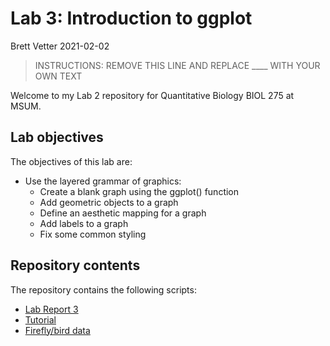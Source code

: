 Lab 3: Introduction to ggplot
================
Brett Vetter
2021-02-02

> INSTRUCTIONS: REMOVE THIS LINE AND REPLACE \_\_\_\_ WITH YOUR OWN TEXT

Welcome to my Lab 2 repository for Quantitative Biology BIOL 275 at
MSUM.

## Lab objectives

The objectives of this lab are:

  - Use the layered grammar of graphics:
      - Create a blank graph using the ggplot() function
      - Add geometric objects to a graph
      - Define an aesthetic mapping for a graph
      - Add labels to a graph
      - Fix some common styling

## Repository contents

The repository contains the following scripts:

  - [Lab Report 3](lab-report.md)
  - [Tutorial](tutorial-walkthrough.R)
  - [Firefly/bird data](Firefly%20data.R)
